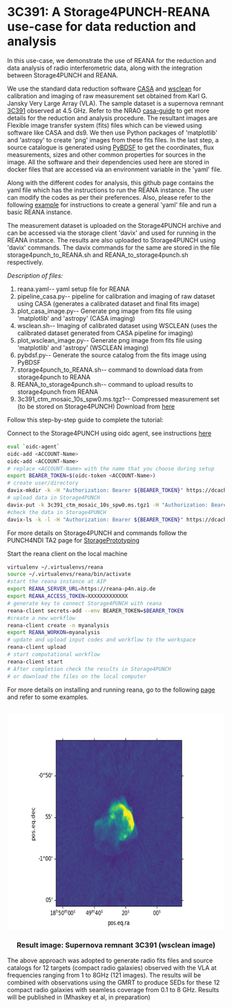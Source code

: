 # 3C391: A Storage4PUNCH-REANA use-case for data reduction and analysis
<!-- ABOUT THE PROJECT -->
In this use-case, we demonstrate the use of REANA for the reduction and data analysis of radio interferometric data, along with the integration between Storage4PUNCH and REANA. 

We use the standard data reduction software [CASA](https://casadocs.readthedocs.io/en/v6.2.0/notebooks/usingcasa.html/) and [wsclean](https://wsclean.readthedocs.io/en/latest/) for calibration and imaging of raw measurement set obtained from Karl G. Jansky Very Large Array (VLA). The sample dataset is a supernova remnant [3C391](http://simbad.u-strasbg.fr/simbad/sim-id?Ident=3C+391&NbIdent=1&Radius=2&Radius.unit=arcmin&submit=submit+id) observed at 4.5 GHz. Refer to the NRAO [casa-guide](https://casaguides.nrao.edu/index.php?title=VLA_Continuum_Tutorial_3C391-CASA6.4.1) to get more details for the reduction and analysis procedure. The resultant images are Flexible image transfer system (fits) files which can be viewed using software like CASA and ds9. We then use Python packages of 'matplotlib' and 'astropy' to create 'png' images from these fits files. In the last step, a source catalogue is generated using [PyBDSF](https://pybdsf.readthedocs.io/en/latest/index.html) to get the coordinates, flux measurements, sizes and other common properties for sources in the image. All the software and their dependencies used here are stored in docker files that are accessed via an environment variable in the 'yaml' file.

Along with the different codes for analysis, this github page contains the yaml file which has the instructions to run the REANA instance. The user can modify the codes as per their preferences. Also, please refer to the following [example](https://github.com/reanahub/reana-demo-helloworld) for instructions to create a general 'yaml' file and run a basic REANA instance. 

The measurement dataset is uploaded on the Storage4PUNCH archive and can be accessed via the storage client 'davix' and used for running in the REANA instance. The results are also uploaded to Storage4PUNCH using 'davix' commands. The davix commands for the same are stored in the file storage4punch_to_REANA.sh and REANA_to_storage4punch.sh respectively. 

_Description of files:_
1) reana.yaml-- yaml setup file for REANA
2) pipeline_casa.py-- pipeline for calibration and imaging of raw dataset using CASA (generates a calibrated dataset and final fits image)
3) plot_casa_image.py-- Generate png image from fits file using 'matplotlib' and 'astropy' (CASA imaging)
4) wsclean.sh-- Imaging of calibrated dataset using WSCLEAN (uses the calibrated dataset generated from CASA pipeline for imaging)
5) plot_wsclean_image.py-- Generate png image from fits file using 'matplotlib' and 'astropy' (WSCLEAN imaging)
6) pybdsf.py-- Generate the source catalog from the fits image using PyBDSF
7) storage4punch_to_REANA.sh-- command to download data from storage4punch to REANA
8) REANA_to_storage4punch.sh-- command to upload results to storage4punch from REANA
9) 3c391_ctm_mosaic_10s_spw0.ms.tgz1-- Compressed measurement set (to be stored on Storage4PUNCH)
   Download from [here](http://casa.nrao.edu/Data/EVLA/3C391/3c391_ctm_mosaic_10s_spw0.ms.tgz)

Follow this step-by-step guide to complete the tutorial:

Connect to the Storage4PUNCH using oidc agent, see instructions [here](https://intra.punch4nfdi.de/?md=/docs/TA2/WP1/StoragePrototyping.md)
```sh
eval `oidc-agent`
oidc-add <ACCOUNT-Name>
oidc-add <ACCOUNT-Name>
# replace <ACCOUNT-Name> with the name that you choose during setup
export BEARER_TOKEN=$(oidc-token <ACCOUNT-Name>)
# create user/directory 
davix-mkdir -k -H "Authorization: Bearer ${BEARER_TOKEN}" https://dcache-desy-webdav.desy.de:2880//pnfs/desy.de/punch/mukul/3c391
# upload data in Storage4PUNCH
davix-put -k 3c391_ctm_mosaic_10s_spw0.ms.tgz1 -H "Authorization: Bearer ${BEARER_TOKEN}" https://dcache-desy-webdav.desy.de:2880//pnfs/desy.de/punch/mukul/3c391/3c391_ctm_mosaic_10s_spw0.ms.tgz1 3c391_ctm_mosaic_10s_spw0.ms.tgz1
#check the data in Storage4PUNCH
davix-ls -k -l -H "Authorization: Bearer ${BEARER_TOKEN}" https://dcache-desy-webdav.desy.de:2880//pnfs/desy.de/punch/user/username
```
For more details on Storage4PUNCH and commands follow the PUNCH4NDI TA2 page for [StoragePrototyping](https://intra.punch4nfdi.de/?md=/docs/TA2/WP1/StoragePrototyping.md)

Start the reana client on the local machine
```sh
virtualenv ~/.virtualenvs/reana
source ~/.virtualenvs/reana/bin/activate
#start the reana instance at AIP
export REANA_SERVER_URL=https://reana-p4n.aip.de
export REANA_ACCESS_TOKEN=XXXXXXXXXXXXX
# generate key to connect Storage4PUNCH with reana
reana-client secrets-add --env BEARER_TOKEN=$BEARER_TOKEN
#create a new workflow
reana-client create -n myanalysis
export REANA_WORKON=myanalysis
# update and upload input codes and workflow to the workspace
reana-client upload
# start computational workflow
reana-client start
# After completion check the results in Storage4PUNCH
# or download the files on the local computer
```
For more details on installing and running reana, go to the following [page](https://reanahub.io/) and refer to some examples.

<!-- Final Image -->
<br />
<div align="center">
  <a href="https://github.com/othneildrew/Best-README-Template">
    <img src="results/plot_3c391_wsclean.png" alt="Logo" width="700" height="500">
  </a>
  <h3 align="center">Result image: Supernova remnant 3C391 (wsclean image)</h3>
   
<div align="left">
The above approach was adopted to generate radio fits files and source catalogs for 12 targets (compact radio galaxies) observed with the VLA at frequencies ranging from 1 to 8GHz (121 images). The results will be combined with observations using the GMRT to produce SEDs for these 12 compact radio galaxies with seamless coverage from 0.1 to 8 GHz. Results will be published in (Mhaskey et al, in preparation)
